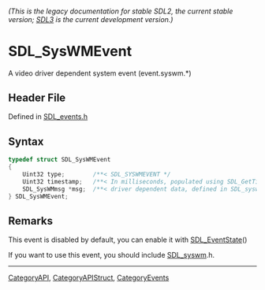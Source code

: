 ###### (This is the legacy documentation for stable SDL2, the current stable version; [SDL3](https://wiki.libsdl.org/SDL3/) is the current development version.)
# SDL_SysWMEvent

A video driver dependent system event (event.syswm.*)

## Header File

Defined in [SDL_events.h](https://github.com/libsdl-org/SDL/blob/SDL2/include/SDL_events.h)

## Syntax

```c
typedef struct SDL_SysWMEvent
{
    Uint32 type;        /**< SDL_SYSWMEVENT */
    Uint32 timestamp;   /**< In milliseconds, populated using SDL_GetTicks() */
    SDL_SysWMmsg *msg;  /**< driver dependent data, defined in SDL_syswm.h */
} SDL_SysWMEvent;
```

## Remarks

This event is disabled by default, you can enable it with
[SDL_EventState](SDL_EventState)()

If you want to use this event, you should include [SDL_syswm](SDL_syswm).h.

----
[CategoryAPI](CategoryAPI), [CategoryAPIStruct](CategoryAPIStruct), [CategoryEvents](CategoryEvents)

